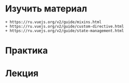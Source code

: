 # Изучить материал
    + https://ru.vuejs.org/v2/guide/mixins.html
    + https://ru.vuejs.org/v2/guide/custom-directive.html
    + https://ru.vuejs.org/v2/guide/state-management.html
# Практика
    
# Лекция
